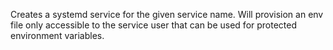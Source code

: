 Creates a systemd service for the given service name. Will provision an env file only accessible to the service user that can be used for protected environment variables.

